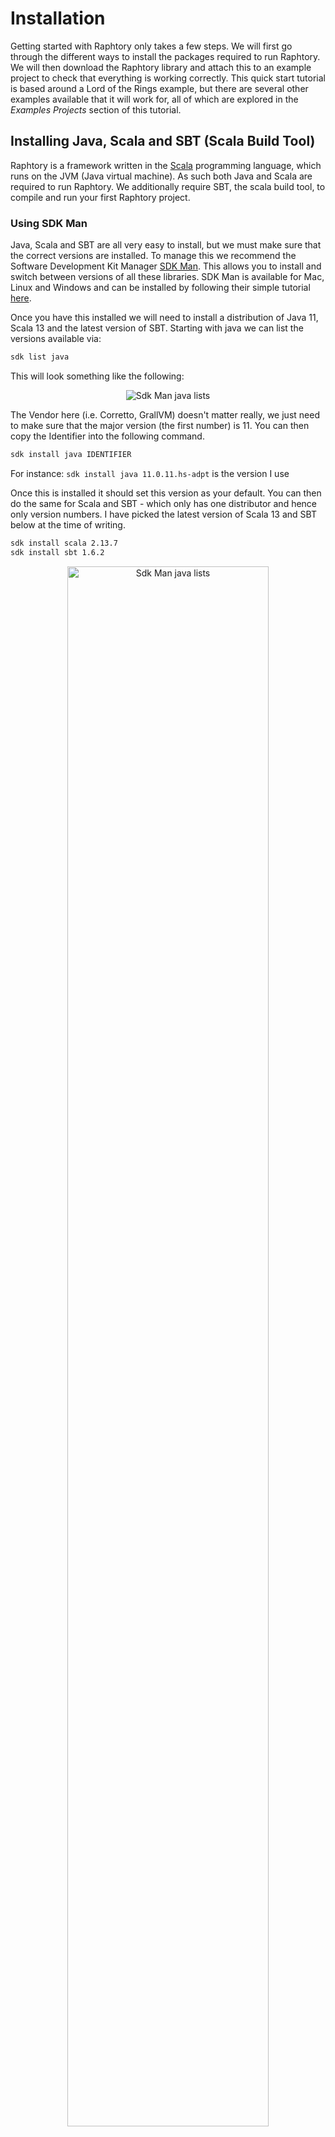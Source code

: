 # Installation

Getting started with Raphtory only takes a few steps. We will first go through the different ways to install the packages required to run Raphtory.  We will then download the Raphtory library and attach this to an example project to check that everything is working correctly. This quick start tutorial is based around a Lord of the Rings example, but there are several other examples available that it will work for, all of which are explored in the *Examples Projects* section of this tutorial.

## Installing Java, Scala and SBT (Scala Build Tool)
Raphtory is a framework written in the [Scala](https://www.scala-lang.org) programming language, which runs on the JVM (Java virtual machine). As such both Java and Scala are required to run Raphtory. We additionally require SBT, the scala build tool, to compile and run your first Raphtory project. 

### Using SDK Man
Java, Scala and SBT are all very easy to install, but we must make sure that the correct versions are installed. To manage this we recommend the Software Development Kit Manager [SDK Man](https://sdkman.io/). This allows you to install and switch between versions of all these libraries. SDK Man is available for Mac, Linux and Windows and can be installed by following their simple tutorial [here](https://sdkman.io/install). 

Once you have this installed we will need to install a distribution of Java 11, Scala 13 and the latest version of SBT. Starting with java we can list the versions available via:

```bash
sdk list java
```

This will look something like the following:
<p align="center">
	<img src="../_static/install/sdkmanjava.png" alt="Sdk Man java lists"/>
</p>

The Vendor here (i.e. Corretto, GrallVM) doesn't matter really, we just need to make sure that the major version (the first number) is 11. You can then copy the Identifier into the following command. 

```bash
sdk install java IDENTIFIER
```

For instance: ```sdk install java 11.0.11.hs-adpt``` is the version I use

Once this is installed it should set this version as your default. You can then do the same for Scala and SBT  - which only has one distributor and hence only version numbers. I have picked the latest version of Scala 13 and SBT below at the time of writing.  

```bash 
sdk install scala 2.13.7
sdk install sbt 1.6.2
```

<p align="center">
	<img src="../_static/install/sdkmaninstall.png" width="80%" alt="Sdk Man java lists"/>
</p>

To test that these are installed and working correctly you can run them with the  --version argument to see if they are available on your class path and the correct version prints out. 

```bash 
java --version
scala -version
```

If the correct version hasn't been set as default you can do this explicitly via sdkman. This is also how you can change back to another version of these libraries for other projects.

```bash 
sdk use java 11.0.11.hs-adpt
sdk use scala 2.13.7
sdk use sbt 1.6.2
```

## Installing Apache Pulsar
As of 0.5.0 Raphtory has moved away from Akka and now uses [Apache Pulsar](https://pulsar.apache.org) as its message broker to support communication between its distributed components. Using Pulsar means that all data sent within Raphtory is fully backed up and communication can easily scale to millions of messages a second. Pulsar also provides connectors to every conceivable source of data which can be used to pull data into Raphtory when building graphs.

For any running instance of Raphtory, even local, we need to be able to connect to a Pulsar cluster. Fortunately, Pulsar comes with a standalone mode which packages everything together to be run once installed.  Pulsar can be installed in a variety of ways, which can be seen below. We have, however, create a [install script](../Deployment/pulsarlocal.md) which will automatically manage this for you, if you prefer.

### Downloading Natively
The simplest way of getting Pulsar is to download it from the Apache archive and unzip the tar. 

```bash
wget https://archive.apache.org/dist/pulsar/pulsar-2.9.0/apache-pulsar-2.9.0-bin.tar.gz 
tar -xzf apache-pulsar-2.9.0-bin.tar.gz
```

Once done, you may `cd` into the Pulsar directory and run the executable in standalone mode. This will launch Apache Zookeeper, Bookkeeper and Pulsar in one service and provide everything we need to run Raphtory.

```bash
cd apache-pulsar-2.9.0
bin/pulsar standalone
```

### Running in Docker
The alternative way of running Pulsar is to do so inside a virtual environment, the easiest to use being [Docker](https://www.docker.com). **Note:** For Mac users with the new M1 chips, this is currently the only way of running Pulsar. 

The simplest way to install Docker is to use the [Desktop client](https://www.docker.com/products/docker-desktop) which is available for Mac, Linux and Windows. Once you have downloaded and installed Docker Desktop it will start up and you will be presented with a dashboard which shows you currently have no `containers` (services) running:

<p align="center">
	<img src="../_static/install/dockerdesktop.png" width="80%" alt="Sdk Man java lists"/>
</p>

Lets now run a container for Pulsar:

```
docker run -it \ 
-p 6650:6650 \
-p 8080:8080 \
-p 2181:2181 \
-v $PWD/data:/pulsar/data \
apachepulsar/pulsar:2.9.0 \
bin/pulsar standalone
```

Here we run the docker container in an interactive mode `run -it` where we attach to the service and can see the output. We bind the ports for Zookeeper and Pulsar to our localhost, so that Raphtory can communicate with the service. We create a volume called `data` in the current working directory which will contain everything written into Pulsar `$PWD/data:/pulsar/data`. Finally we give the docker image (which contains all the code) `apachepulsar/pulsar:2.9.0` and tell it to run the same command as if we run it natively (`bin/pulsar standalone`).

### What it should look like
Pulsar standalone produces _A LOT_ of output, which can almost exclusively be ignored. It will take about a minute to start up and you will know when this is completed as it stops outputting and prints a block of JSON telling you its address. 

<p align="center">
	<img src="../_static/install/pulsarfinished.png" width="80%" alt="Sdk Man java lists"/>
</p>

If you run Pulsar in Docker, you will now be able to see your container in the dashboard, which is given a random name, for example, mine was called wonderful_fermat. 

<p align="center">
	<img src="../_static/install/dockerrunning.png" width="80%" alt="Sdk Man java lists"/>
</p>

**Note** If you have any issues with Pulsar (errors etc.) the quickest solution is often to delete the data folder and allow it to restart from scratch. This won't affect Raphtory as most data is recreated on new runs anyway. 

Everything should now be installed and ready for us to get your first Raphtory Job underway!

## Running the latest Raphtory release in an Examples Project
All the example projects can be found in the [Raphtory repo](https://github.com/Raphtory/Raphtory). All projects are working other than `raphtory-examples-presto` which will be re-enabled soon.

```bash
git clone https://github.com/Raphtory/Raphtory.git
git checkout development
```
We need to firstly build the Raphtory jar into the Maven folder on your local computer by running this command in your root Raphtory directory:

```bash
sbt "core/publishLocal"
```

As we are using the Lord of the Rings example, we should now move into this directory - this is a totally independent sbt project. 

```bash
cd examples/raphtory-example-lotr
```
You should give your sbt a refresh on the right hand side of the Intellij window (sbt tab) to reload the project locally to use the Raphtory jar.  

If you make any changes to the core Raphtory code, you can either go into your local ivy repo to delete the jar: `cd .ivy2/local/com.raphtory`, `ls`, then `rm (whichever jar you want to delete)` and re-download using `sbt "core/publishLocal"`, or you can add a dependency `version := "0.1-SNAPSHOT"` in the examples build.sbt file and subsequent `sbt publishLocal` will not require you to manually delete jars from your local repo. 

## Running Raphtory via SBT

### Compiling
 You can now use the command `sbt` to start the Scala Build Tool. Once you see either the `>` or `sbt:example-lotr>` prompt, it means that you are in the SBT interactive shell. You can now run `compile` to build the project. This should produce output similar to below if working correctly:

```bash
sbt:example-lotr> compile
[info] compiling 3 Scala sources to /Users/YOUR_USERNAME/github/Examples/raphtory-example-lotr/target/scala-2.13/classes ...
[success] Total time: 3 s, completed 2 Feb 2022, 13:30:49
sbt:example-lotr>
```

**Note:** If there are a million errors saying that classes are not part of the package `com.raphtory` this is probably because your lib is not in the `example-lotr` package or your `raphtory.jar` is incorrectly named. Alternatively if you have errors saying that something cannot be referenced as a URI, this is a Java version issue (the version you are using is higher than 11) and you should set the correct version as above.


### Running
To test that you have Raphtory working properly on your machine, use the command `run` when prompted again with `>`. 

And you're done!  This will run the Lord of the Rings example that we will come back to in the next few tutorials. 

----

### Understanding the execution logs

First of all as Raphtory begins executing we should see some messages showing that the ingestion components of Raphtory are online and as such the system is ready for analysis to be performed. Don't worry about what these are for the second, we will go through this in the next section.

```bash
18:33:20.091 [ScalaTest-run] INFO  com.raphtory.core.config.ComponentFactory - Creating '2' Partition Managers.
18:33:23.095 [ScalaTest-run] INFO  com.raphtory.core.config.ComponentFactory - Creating new Query Manager.
18:33:23.444 [ScalaTest-run] INFO  com.raphtory.core.config.ComponentFactory - Creating new Spout 'raphtory_data_raw_1602187403'.
18:33:23.444 [ScalaTest-run] INFO  com.raphtory.core.config.ComponentFactory - Creating '2' Graph Builders.
18:46:13.393 [monix-computation-56] INFO  com.raphtory.core.components.spout.executor.StaticGraphSpoutExecutor - Reading data from '/tmp/facebook.csv'.
18:33:24.779 [ScalaTest-run] INFO  com.raphtory.core.client.RaphtoryGraph - Created Graph object with deployment ID 'raphtory_1602187403'.
18:33:24.779 [ScalaTest-run] INFO  com.raphtory.core.client.RaphtoryGraph - Created Graph Spout topic with name 'raphtory_data_raw_1602187403'.
18:33:25.438 [ScalaTest-run] INFO  com.raphtory.generic.PulsarOutputTest - Consumer created.
```

We should then see that the Partitions have started to ingest messages, meaning the data has been picked up and is being turned into a graph. In this example there are two partitions running, so we get output for both. 

We can also see logs containing information about the Job ID, topics, perspectives, windows and the time it takes to run the jobs.

```bash
18:59:58.202 [main] INFO  com.raphtory.core.config.ComponentFactory - Creating new Query Progress Tracker for deployment 'raphtory_1279440800' and job 'EdgeList_1645815597845' at topic 'raphtory_1279440800_EdgeList_1645815597845'.
18:59:58.202 [main] INFO  com.raphtory.core.components.querytracker.QueryProgressTracker - Starting query progress tracker.
```
```
19:00:29.906 [pulsar-external-listener-9-1] INFO  com.raphtory.core.components.querytracker.QueryProgressTracker - Job 'PageRank_1645815598203': Perspective '20000' with window '10000' finished in 31390 ms.
19:00:29.907 [pulsar-external-listener-9-1] INFO  com.raphtory.core.components.querytracker.QueryProgressTracker - Job PageRank_1645815598203: Running query, processed 1 perspectives.
19:00:34.304 [pulsar-external-listener-9-1] INFO  com.raphtory.core.components.querytracker.QueryProgressTracker - Job 'PageRank_1645815598203': Perspective '20000' with window '1000' finished in 4397 ms.
19:00:34.304 [pulsar-external-listener-9-1] INFO  com.raphtory.core.components.querytracker.QueryProgressTracker - Job PageRank_1645815598203: Running query, processed 2 perspectives.
19:00:38.284 [pulsar-external-listener-9-1] INFO  com.raphtory.core.components.querytracker.QueryProgressTracker - Job 'PageRank_1645815598203': Perspective '20000' with window '500' finished in 3980 ms.
19:00:38.284 [pulsar-external-listener-9-1] INFO  com.raphtory.core.components.querytracker.QueryProgressTracker - Job PageRank_1645815598203: Running query, processed 3 perspectives.
19:01:02.343 [pulsar-external-listener-9-1] INFO  com.raphtory.core.components.querytracker.QueryProgressTracker - Job 'PageRank_1645815598203': Perspective '30000' with window '10000' finished in 24059 ms.
19:01:02.343 [pulsar-external-listener-9-1] INFO  com.raphtory.core.components.querytracker.QueryProgressTracker - Job PageRank_1645815598203: Running query, processed 4 perspectives.
19:01:08.120 [pulsar-external-listener-9-1] INFO  com.raphtory.core.components.querytracker.QueryProgressTracker - Job 'PageRank_1645815598203': Perspective '30000' with window '1000' finished in 5777 ms.
19:01:08.120 [pulsar-external-listener-9-1] INFO  com.raphtory.core.components.querytracker.QueryProgressTracker - Job PageRank_1645815598203: Running query, processed 5 perspectives.
19:01:12.685 [pulsar-external-listener-9-1] INFO  com.raphtory.core.components.querytracker.QueryProgressTracker - Job 'PageRank_1645815598203': Perspective '30000' with window '500' finished in 4565 ms.
19:01:12.686 [pulsar-external-listener-9-1] INFO  com.raphtory.core.components.querytracker.QueryProgressTracker - Job PageRank_1645815598203: Running query, processed 6 perspectives.
```

Finally we should see that our query has been submitted. If the time we have asked for within the query has yet to be ingested, or is busy synchronising we will get a message informing us so, but that it will be resubmitted soon. Once the required timestamp is available, the analysis will be run. To manage these times Raphtory maintains a global watermark which reports the status of 
the partitions, and the time they believe is safe to execute on. These individual times are then aggregated into a global minimum time to make sure the results are always correct. The timestamp chosen for this query (`32670`) is just before the final timestamp in the file. 

Query submitted:
``` 
18:59:58.307 [pulsar-external-listener-9-1] INFO  com.raphtory.core.components.querymanager.QueryManager - Point Query 'EdgeList_1645815597845' received, your job ID is 'EdgeList_1645815597845'.
```

Data not fully ingested yet (only shows when logger level is set to 'debug'):
```
18:59:59.504 [pulsar-external-listener-9-1] DEBUG com.raphtory.core.components.querymanager.QueryHandler - Job 'EdgeList_1645815597845': Perspective 'Perspective(32674,None)' is not ready, currently at '270'.
```

Data was fully ingested and the query completed:
```
19:00:07.990 [pulsar-external-listener-9-1] INFO  com.raphtory.core.components.querytracker.QueryProgressTracker - Job 'EdgeList_1645815597845': Perspective '30000' finished in 9788 ms.
````

### Checking your output
Once the query has finished executing Raphtory will not stop running. This is because we may submit more queries to the running instance, now that it has ingested the graph. However, you may kill the Raphtory job and check out the output. For the example, queries should begin being saved to `/tmp` or the directory specified in the `Runner` class if you have changed it. Below is an example of the CSV file that has been output. This means that Raphtory is working as it should and you can move onto creating your first graph for analysis. The meaning of this output is only a couple pages away, so don't threat if it looks a little odd right now!


````
32670,  Odo,        2
32670,  Samwise,    1
32670,  Elendil,    2
32670,  Valandil,   2
32670,  Angbor,     2
32670,  Arwen,      2
32670,  Treebeard,  1
32670,  Óin,        3
32670,  Butterbur,  1
32670,  Finduilas,  2
32670,  Celebrimbor,2
32670,  Grimbeorn,  2
32670,  Lobelia,    2
32670,  Helm,       1
````
